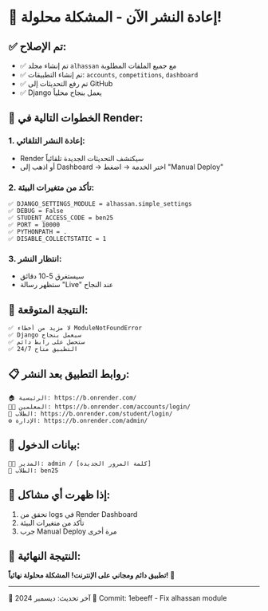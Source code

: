 # 🚀 إعادة النشر الآن - المشكلة محلولة!

## ✅ تم الإصلاح:
- ✅ تم إنشاء مجلد `alhassan` مع جميع الملفات المطلوبة
- ✅ تم إنشاء التطبيقات: `accounts`, `competitions`, `dashboard`
- ✅ تم رفع التحديثات إلى GitHub
- ✅ Django يعمل بنجاح محلياً

## 🔧 الخطوات التالية في Render:

### 1. إعادة النشر التلقائي:
- Render سيكتشف التحديثات الجديدة تلقائياً
- أو اذهب إلى Dashboard → اختر الخدمة → اضغط "Manual Deploy"

### 2. تأكد من متغيرات البيئة:
```
✅ DJANGO_SETTINGS_MODULE = alhassan.simple_settings
✅ DEBUG = False
✅ STUDENT_ACCESS_CODE = ben25
✅ PORT = 10000
✅ PYTHONPATH = .
✅ DISABLE_COLLECTSTATIC = 1
```

### 3. انتظار النشر:
- سيستغرق 5-10 دقائق
- ستظهر رسالة "Live" عند النجاح

## 🎯 النتيجة المتوقعة:
```
✅ لا مزيد من أخطاء ModuleNotFoundError
✅ Django سيعمل بنجاح
✅ ستحصل على رابط دائم
✅ التطبيق متاح 24/7
```

## 📋 روابط التطبيق بعد النشر:
```
🏠 الرئيسية: https://b.onrender.com/
👨‍🏫 المعلمين: https://b.onrender.com/accounts/login/
👥 الطلاب: https://b.onrender.com/student/login/
⚙️ الإدارة: https://b.onrender.com/admin/
```

## 🔑 بيانات الدخول:
```
👨‍💼 المدير: admin / [كلمة المرور الجديدة]
👥 الطلاب: ben25
```

## 🚨 إذا ظهرت أي مشاكل:
1. تحقق من logs في Render Dashboard
2. تأكد من متغيرات البيئة
3. جرب Manual Deploy مرة أخرى

## 🎉 النتيجة النهائية:
**تطبيق دائم ومجاني على الإنترنت!**
**المشكلة محلولة نهائياً! 🌟**

---
📅 آخر تحديث: ديسمبر 2024
🔄 Commit: 1ebeeff - Fix alhassan module
